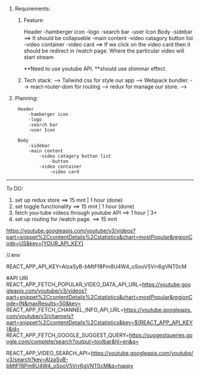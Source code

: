 1. Requirements:
    1. Feature:

        Header
            -hamberger icon
            -logo
            -search bar
            -user Icon
        Body
            -sidebar ==> It should be collapseble
            -main content
                -video catagory button list
                -video container
                    -video card  ==> If we click on the video card then it should be redirect in /watch page. Where the particular video will start stream


        **Need to use youtube API.
        **should use shimmar effect.

    2. Tech stack:
            --> Tailwind css for style our app
            --> Webpack bundler.
            --> react-router-dom for routing
            --> redux for manage our store.
            -->

2. Planning:

        Header
            -hamberger icon
            -logo
            -search bar
            -user Icon

        Body
            -sidebar
            -main content
                -video catagory button list
                    -button
                -video container
                    -video card


------------------------------------------------------------------------------------------------------------------------------------------------

To DO:
1. set up redux store ==> 15 mnt | 1 hour (done)
2. set toggle functionality ==> 15 mnt | 1 hour (done)
3. fetch you-tube videos through youtube API ==> 1 hour | 3+
4. set up routing for /watch page. ==> 15 mnt

https://youtube.googleapis.com/youtube/v3/videos?part=snippet%2CcontentDetails%2Cstatistics&chart=mostPopular&regionCode=US&key=[YOUR_API_KEY]


//.env

REACT_APP_API_KEY=AIzaSyB-bMtFf8Pm8U4W4_oSooV5Vrr6gVNT0cM

#API URI
REACT_APP_FETCH_POPULAR_VIDEO_DATA_API_URL=https://youtube.googleapis.com/youtube/v3/videos?part=snippet%2CcontentDetails%2Cstatistics&chart=mostPopular&regionCode=IN&maxResults=50&key=
REACT_APP_FETCH_CHANNEL_INFO_API_URL=https://youtube.googleapis.com/youtube/v3/channels?part=snippet%2CcontentDetails%2Cstatistics&key=${REACT_APP_API_KEY}&id=
REACT_APP_FETCH_GOOGLE_SUGGEST_QUERY=https://suggestqueries.google.com/complete/search?output=toolbar&hl=en&q=

REACT_APP_VIDEO_SEARCH_API=https://youtube.googleapis.com/youtube/v3/search?key=AIzaSyB-bMtFf8Pm8U4W4_oSooV5Vrr6gVNT0cM&q=happy